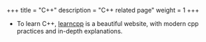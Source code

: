 +++
title = "C++"
description = "C++ related page"
weight = 1
+++

- To learn C++, [learncpp](https://www.learncpp.com/) is a beautiful website, with modern cpp practices and in-depth explanations.
